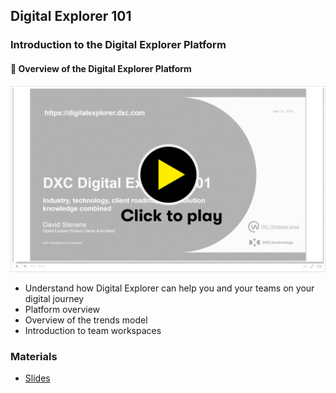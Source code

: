 ## Digital Explorer 101
### Introduction to the Digital Explorer Platform

#### :movie_camera: Overview of the Digital Explorer Platform

[![video](images/videoThumbnail.png)](https://dxc.mediaplatform.com/#!/video/1936/Digital+Explorer+-+101+Overview)

- Understand how Digital Explorer can help you and your teams on your digital journey
- Platform overview
- Overview of the trends model
- Introduction to team workspaces

### Materials
- [Slides](DXCDigitalExplorer.101.pptx)
